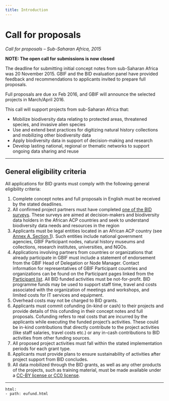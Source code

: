 ```yaml
---
title: Introduction
---
```

# Call for proposals

_Call for proposals – Sub-Saharan Africa, 2015_

**NOTE: The open call for submissions is now closed**

The deadline for submitting initial concept notes from sub-Saharan Africa was 20 November 2015. GBIF and the BID evaluation panel have provided feedback and recommendations to applicants invited to prepare full proposals.

Full proposals are due xx Feb 2016, and GBIF will announce the selected projects in March/April 2016.

This call will support projects from sub-Saharan Africa that:

+ Mobilize biodiversity data relating to protected areas, threatened species, and invasive alien species
+ Use and extend best practices for digitizing natural history collections and mobilizing other biodiversity data
+ Apply biodiversity data in support of decision-making and research
+ Develop lasting national, regional or thematic networks to support ongoing data sharing and reuse

-------

## General eligibility criteria

All applications for BID grants must comply with the following general eligibility criteria:

1. Complete concept notes and full proposals in English must be received by the stated deadlines.
2. All confirmed project partners must have completed [one of the BID surveys](http://www.gbif.org/news/surveys-for-data-holders-decision-makers). These surveys are aimed at decision-makers and biodiversity data holders in the African ACP countries and seek to understand biodiversity data needs and resources in the region
3. Applicants must be legal entities located in an African ACP country (see [Annex A, Section 1](http://www.gbif.org/sites/default/files/gbif_project/files/BID-call-for-proposals-Annex-A.pdf)). Such entities include national government agencies, GBIF Participant nodes, natural history museums and collections, research institutes, universities, and NGOs.
4. Applications involving partners from countries or organizations that already participate in GBIF must include a statement of endorsement from the GBIF Head of Delegation or Node Manager. Contact information for representatives of GBIF Participant countries and organizations can be found on the Participant pages linked from the [Participant list](http://www.gbif.org/participation/participant-list).
All BID funded activities must be not-for-profit. BID programme funds may be used to support staff time, travel and costs associated with the organization of meetings and workshops, and limited costs for IT services and equipment.
6. Overhead costs may not be charged to BID grants.
7. Applicants must commit cofunding (in-kind or cash) to their projects and provide details of this cofunding in their concept notes and full proposals. Cofunding refers to real costs that are incurred by the applicants while executing the funded project’s activities. These could be in-kind contributions that directly contribute to the project activities (like staff salaries, travel costs etc.) or any in-cash contributions to BID activities from other funding sources.
8. All proposed project activities must fall within the stated implementation periods for each grant type.
9. Applicants must provide plans to ensure sustainability of activities after project support from BID concludes.
10. All data mobilized through the BID grants, as well as any other products of the projects, such as training material, must be made available under a [CC-BY license or CC0 license](http://www.gbif.org/newsroom/news/data-licensing-and-endorsement).

---------


```styledYaml
html:
- path: eufund.html
```